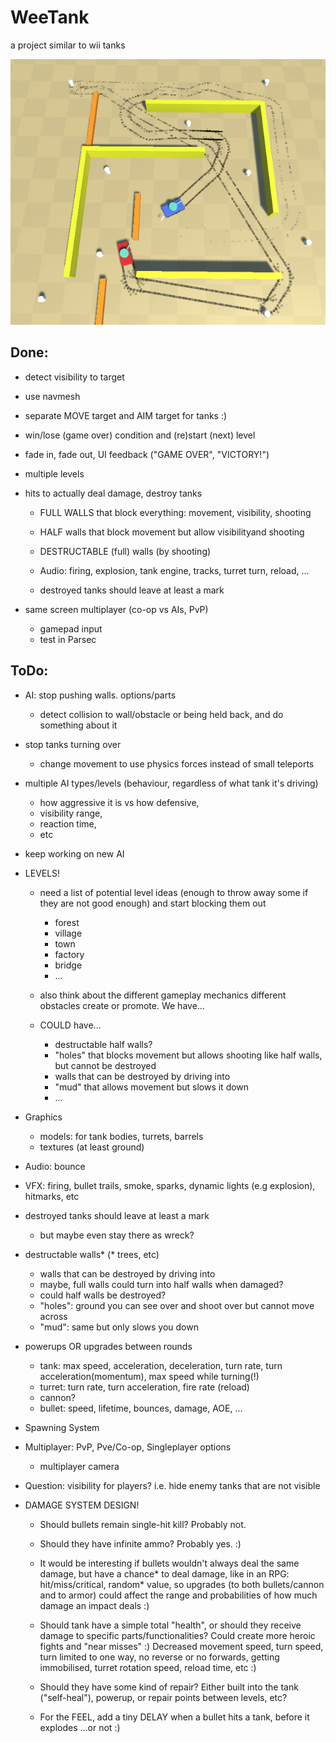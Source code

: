 # WeeTank
a project similar to wii tanks

![screenshot](./Images/weetanks1.png)

## Done:
  - detect visibility to target
  - use navmesh
  - separate MOVE target and AIM target for tanks :) 
  - win/lose (game over) condition and (re)start (next) level
  - fade in, fade out, UI feedback ("GAME OVER", "VICTORY!")
  - multiple levels
  
  - hits to actually deal damage, destroy tanks
  
    - FULL WALLS that block everything: movement, visibility, shooting
    - HALF walls that block movement but allow visibilityand shooting
    - DESTRUCTABLE (full) walls (by shooting)
    
    - Audio: firing, explosion, tank engine, tracks, turret turn, reload, ...
    
    - destroyed tanks should leave at least a mark
    
- same screen multiplayer (co-op vs AIs, PvP)
  - gamepad input
  - test in Parsec  
  
## ToDo:
- AI: stop pushing walls. options/parts
  - detect collision to wall/obstacle or being held back, and do something about it
- stop tanks turning over
  - change movement to use physics forces instead of small teleports
- multiple AI types/levels (behaviour, regardless of what tank it's driving)
  - how aggressive it is vs how defensive,
  - visibility range,
  - reaction time,
  - etc

- keep working on new AI

- LEVELS!
  - need a list of potential level ideas (enough to throw away some if they are not good enough) and start blocking them out
    - forest
    - village
    - town
    - factory
    - bridge
    - ...
  - also think about the different gameplay mechanics different obstacles create or promote. We have...
  
  - COULD have...
    - destructable half walls?
    - "holes" that blocks movement but allows shooting like half walls, but cannot be destroyed
    - walls that can be destroyed by driving into
    - "mud" that allows movement but slows it down
    - ...

- Graphics 
  - models: for tank bodies, turrets, barrels
  - textures (at least ground)
- Audio: bounce
- VFX: firing, bullet trails, smoke, sparks, dynamic lights (e.g explosion), hitmarks, etc
- destroyed tanks should leave at least a mark
  - but maybe even stay there as wreck?

- destructable walls* (* trees, etc)
  - walls that can be destroyed by driving into
  - maybe, full walls could turn into half walls when damaged?
  - could half walls be destroyed?
  - "holes": ground you can see over and shoot over but cannot move across
  - "mud": same but only slows you down

- powerups OR upgrades between rounds
  - tank: max speed, acceleration, deceleration, turn rate, turn acceleration(momentum), max speed while turning(!)
  - turret: turn rate, turn acceleration, fire rate (reload)
  - cannon?
  - bullet: speed, lifetime, bounces, damage, AOE, ...

- Spawning System

- Multiplayer: PvP, Pve/Co-op, Singleplayer options
  - multiplayer camera

- Question: visibility for players? i.e. hide enemy tanks that are not visible

- DAMAGE SYSTEM DESIGN!
  - Should bullets remain single-hit kill? Probably not. 
  - Should they have infinite ammo? Probably yes. :)
  - It would be interesting if bullets wouldn't always deal the same damage, but have a chance* to deal damage, like in an RPG: hit/miss/critical, random* value, so upgrades (to both bullets/cannon and to armor) could affect the range and probabilities of how much damage an impact deals :)
  - Should tank have a simple total "health", or should they receive damage to specific parts/functionalities? Could create more heroic fights and "near misses" :) Decreased movement speed, turn speed, turn limited to one way, no reverse or no forwards, getting immobilised, turret rotation speed, reload time, etc :)
  - Should they have some kind of repair? Either built into the tank ("self-heal"), powerup, or repair points between levels, etc?
  
  - For the FEEL, add a tiny DELAY when a bullet hits a tank, before it explodes ...or not :)
